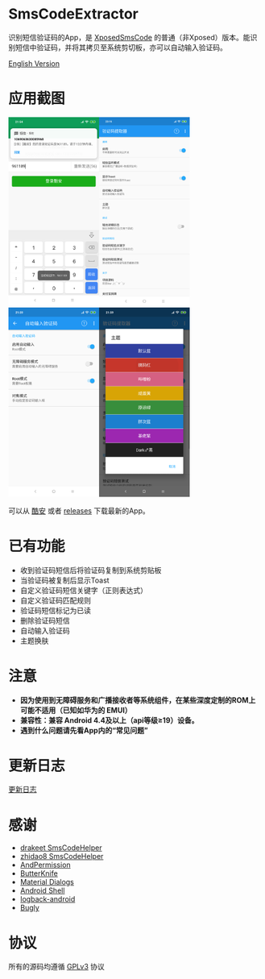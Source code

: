 # SmsCodeExtractor
识别短信验证码的App，是 [XposedSmsCode](https://github.com/tianma8023/XposedSmsCode) 的普通（非Xposed）版本。能识别短信中验证码，并将其拷贝至系统剪切板，亦可以自动输入验证码。

[English Version](/README.md)

# 应用截图
<img src="art/cn/01.png" width="180"/><img src="art/cn/02.png" width="180"/><img src="art/cn/03.png" width="180"/><img src="art/cn/04.png" width="180"/>

可以从 [酷安](https://www.coolapk.com/apk/com.github.tianma8023.smscode) 或者 [releases](https://github.com/tianma8023/SmsCodeExtractor/releases/) 下载最新的App。

# 已有功能
- 收到验证码短信后将验证码复制到系统剪贴板
- 当验证码被复制后显示Toast
- 自定义验证码短信关键字（正则表达式）
- 自定义验证码匹配规则
- 验证码短信标记为已读
- 删除验证码短信
- 自动输入验证码
- 主题换肤

# 注意
- **因为使用到无障碍服务和广播接收者等系统组件，在某些深度定制的ROM上可能不适用（已知如华为的 EMUI）**
- **兼容性：兼容 Android 4.4及以上（api等级≥19）设备。**
- **遇到什么问题请先看App内的“常见问题”**

# 更新日志
[更新日志](/LOG-CN.md)

# 感谢
- [drakeet SmsCodeHelper](https://github.com/drakeet/SmsCodeHelper)
- [zhidao8 SmsCodeHelper](https://github.com/zhidao8/SmsCodeHelper)
- [AndPermission](https://github.com/yanzhenjie/AndPermission)
- [ButterKnife](https://github.com/JakeWharton/butterknife)
- [Material Dialogs](https://github.com/afollestad/material-dialogs)
- [Android Shell](https://github.com/jaredrummler/AndroidShell)
- [logback-android](https://github.com/tony19/logback-android)
- [Bugly](https://bugly.qq.com)

# 协议
所有的源码均遵循 [GPLv3](https://www.gnu.org/licenses/gpl-3.0.txt) 协议